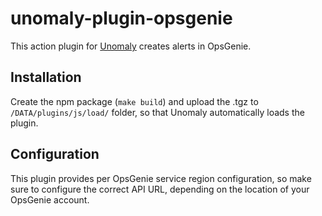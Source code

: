 # unomaly-plugin-opsgenie

This action plugin for [Unomaly](https://unomaly.com/) creates alerts in
OpsGenie.

## Installation

Create the npm package (`make build`) and upload the .tgz to
`/DATA/plugins/js/load/` folder, so that Unomaly automatically loads the plugin.

## Configuration

This plugin provides per OpsGenie service region configuration, so make sure to
configure the correct API URL, depending on the location of your OpsGenie
account.

